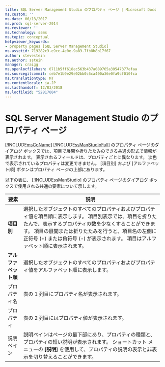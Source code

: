 ```yaml
---
title: SQL Server Management Studio のプロパティ ページ | Microsoft Docs
ms.custom: ''
ms.date: 06/13/2017
ms.prod: sql-server-2014
ms.reviewer: ''
ms.technology: ssms
ms.topic: conceptual
helpviewer_keywords:
- property pages [SQL Server Management Studio]
ms.assetid: 719282c3-e9cc-4e0e-9a83-7fb8b8b17f67
author: stevestein
ms.author: sstein
manager: craigg
ms.openlocfilehash: 0711b5ff618ec563b437a089765a30547377efaa
ms.sourcegitcommit: ceb7e1b9e29e02bb0c6ca400a36e0fa9cf010fca
ms.translationtype: MT
ms.contentlocale: ja-JP
ms.lasthandoff: 12/03/2018
ms.locfileid: "52817004"
---
```

# <a name="property-pages-in-sql-server-management-studio"></a>SQL Server Management Studio のプロパティ ページ
   [!INCLUDE[msCoName](../includes/msconame-md.md)] [!INCLUDE[ssManStudioFull](../includes/ssmanstudiofull-md.md)] のプロパティ ページのダイアログ ボックスでは、項目で展開や折りたたみのできる共通の形式で情報が表示されます。 表示されるフィールドは、プロパティごとに異なります。 淡色で表示されているプロパティは変更できません。 [項目別] および [アルファベット順] ボタンはプロパティ ページの上部にあります。  
  
 以下の表に、 [!INCLUDE[ssManStudio](../includes/ssmanstudio-md.md)] のプロパティ ページのダイアログ ボックスで使用される共通の要素について示します。  
  
|要素|説明|  
|-------------|-----------------|  
|**項目別**|選択したオブジェクトのすべてのプロパティおよびプロパティ値を項目順に表示します。 項目別表示では、項目を折りたたんで、表示するプロパティの数を少なくすることができます。 項目の展開または折りたたみを行うと、項目名の左側に正符号 (+) または負符号 (-) が表示されます。 項目はアルファベット順に表示されます。|  
|**アルファベット順**|選択したオブジェクトのすべてのプロパティおよびプロパティ値をアルファベット順に表示します。|  
|プロパティ名|表の 1 列目にプロパティ名が表示されます。|  
|プロパティ|表の 2 列目にはプロパティ値が表示されます。|  
|説明ペイン|説明ペインはページの最下部にあり、プロパティの種類と、プロパティの短い説明が表示されます。 ショートカット メニューの **[説明]** を使用して、プロパティの説明の表示と非表示を切り替えることができます。|  
  
  
